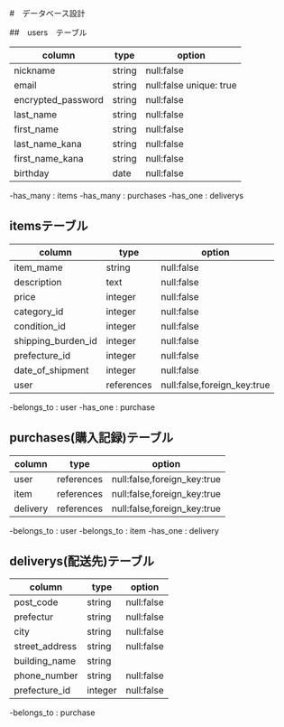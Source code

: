 #　データベース設計

##　users　テーブル

| column                | type      | option                                 |
|-----------------------|-----------|----------------------------------------|
| nickname              | string    | null:false                             |
| email                 | string    | null:false unique: true                |
| encrypted_password    | string    | null:false                             |
| last_name             | string    | null:false                             |
| first_name            | string    | null:false                             |
| last_name_kana        | string    | null:false                             |
| first_name_kana       | string    | null:false                             |
| birthday              | date      | null:false                             |

-has_many : items
-has_many : purchases
-has_one : deliverys


## itemsテーブル

| column                | type      | option                                 |
|-----------------------|-----------|----------------------------------------|
| item_mame             | string    | null:false                             |
| description           | text      | null:false                             |
| price                 | integer   | null:false                             |
| category_id           | integer   | null:false                             |
| condition_id          | integer   | null:false                             |
| shipping_burden_id    | integer   | null:false                             |
| prefecture_id         | integer   | null:false                             |
| date_of_shipment      | integer   | null:false                             |
| user                  |references | null:false,foreign_key:true            |


-belongs_to : user
-has_one : purchase



## purchases(購入記録)テーブル
| column                | type      | option                                 |
|-----------------------|-----------|----------------------------------------|
| user                  |references | null:false,foreign_key:true            |
| item                  |references | null:false,foreign_key:true            |
| delivery              |references | null:false,foreign_key:true            |

-belongs_to : user
-belongs_to : item
-has_one : delivery





## deliverys(配送先)テーブル
| column                | type      | option                                 |
|-----------------------|-----------|----------------------------------------|
| post_code             | string    | null:false                             |
| prefectur             | string    | null:false                             |
| city                  | string    | null:false                             |
| street_address        | string    | null:false                             |
| building_name         | string    |                                        |
| phone_number          | string    | null:false                             |
| prefecture_id         | integer   | null:false                             |

-belongs_to : purchase